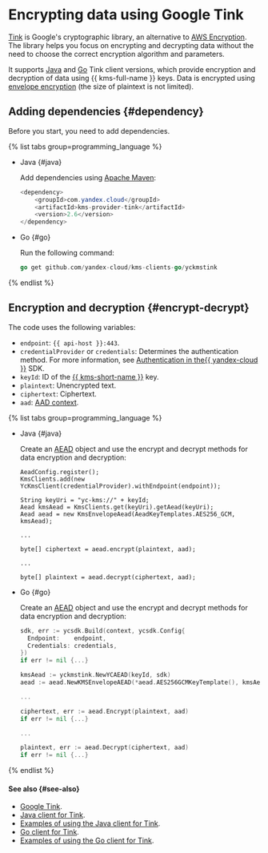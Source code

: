 # Encrypting data using Google Tink

[Tink](https://github.com/google/tink) is Google's cryptographic library, an alternative to [AWS Encryption](../../../kms/tutorials/encrypt/aws-encryption-sdk.md). The library helps you focus on encrypting and decrypting data without the need to choose the correct encryption algorithm and parameters.

It supports [Java](https://github.com/yandex-cloud/kms-clients-java/tree/master/kms-provider-tink) and [Go](https://github.com/yandex-cloud/kms-clients-go) Tink client versions, which provide encryption and decryption of data using {{ kms-full-name }} keys. Data is encrypted using [envelope encryption](../../../kms/concepts/envelope.md) (the size of plaintext is not limited).

## Adding dependencies {#dependency}

Before you start, you need to add dependencies.

{% list tabs group=programming_language %}

- Java {#java}

    Add dependencies using [Apache Maven](https://maven.apache.org/):

    ```java
    <dependency>
        <groupId>com.yandex.cloud</groupId>
        <artifactId>kms-provider-tink</artifactId>
        <version>2.6</version>
    </dependency>
    ```

- Go {#go}

    Run the following command: 

    ```go
    go get github.com/yandex-cloud/kms-clients-go/yckmstink
    ```

{% endlist %}

## Encryption and decryption {#encrypt-decrypt}

The code uses the following variables:

* `endpoint`: `{{ api-host }}:443`.
* `credentialProvider` or `credentials`: Determines the authentication method. For more information, see [Authentication in the{{ yandex-cloud }}](../../../kms/tutorials/encrypt/sdk.md#auth) SDK.
* `keyId`: ID of the [{{ kms-short-name }}](../../../kms/concepts/key.md) key.
* `plaintext`: Unencrypted text.
* `ciphertext`: Ciphertext.
* `aad`: [AAD context](../../../kms/concepts/symmetric-encryption.md#add-context).

{% list tabs group=programming_language %}

- Java {#java}

    Create an [AEAD](https://google.github.io/tink/javadoc/tink/1.3.0/index.html?com/google/crypto/tink/Aead.html) object and use the encrypt and decrypt methods for data encryption and decryption:

    ```text
    AeadConfig.register();
    KmsClients.add(new YcKmsClient(credentialProvider).withEndpoint(endpoint));

    String keyUri = "yc-kms://" + keyId;
    Aead kmsAead = KmsClients.get(keyUri).getAead(keyUri);
    Aead aead = new KmsEnvelopeAead(AeadKeyTemplates.AES256_GCM, kmsAead);

    ...

    byte[] ciphertext = aead.encrypt(plaintext, aad);

    ...

    byte[] plaintext = aead.decrypt(ciphertext, aad);
    ```

- Go {#go}

    Create an [AEAD](https://pkg.go.dev/github.com/google/tink/go/aead?tab=doc) object and use the encrypt and decrypt methods for data encryption and decryption:
   
    ```go
    sdk, err := ycsdk.Build(context, ycsdk.Config{
      Endpoint:    endpoint,
      Credentials: credentials,
    })
    if err != nil {...}

    kmsAead := yckmstink.NewYCAEAD(keyId, sdk)
    aead := aead.NewKMSEnvelopeAEAD(*aead.AES256GCMKeyTemplate(), kmsAead)

    ...

    ciphertext, err := aead.Encrypt(plaintext, aad)
    if err != nil {...}

    ...

    plaintext, err := aead.Decrypt(ciphertext, aad)
    if err != nil {...}
    ```

{% endlist %}

#### See also {#see-also}

* [Google Tink](https://github.com/google/tink).
* [Java client for Tink](https://github.com/yandex-cloud/kms-clients-java/tree/master/kms-provider-tink).
* [Examples of using the Java client for Tink](https://github.com/yandex-cloud/kms-clients-java/tree/master/kms-provider-tink/src/main/java/com/yandex/cloud/kms/providers/examples).
* [Go client for Tink](https://github.com/yandex-cloud/kms-clients-go).
* [Examples of using the Go client for Tink](https://github.com/yandex-cloud/kms-clients-go/tree/master/yckmstink/examples).
